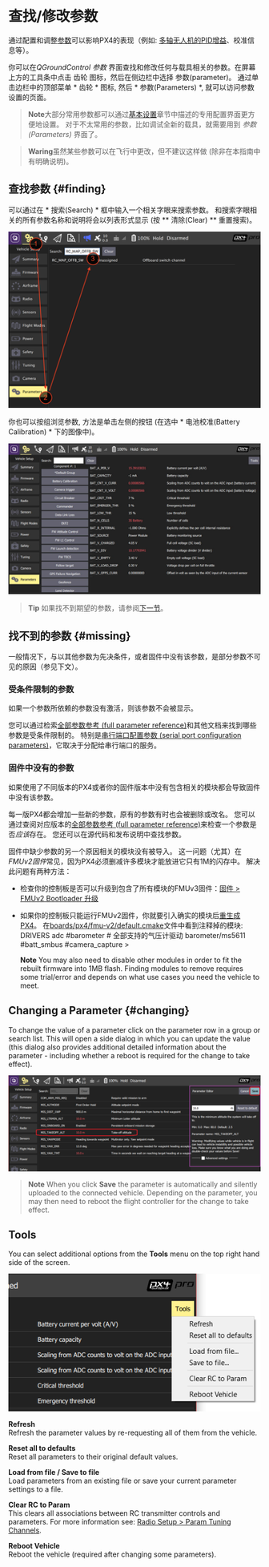 # 查找/修改参数

通过配置和调整[参数](../advanced_config/parameter_reference.md)可以影响PX4的表现（例如: [多轴无人机的PID增益](../config_mc/pid_tuning_guide_multicopter.md)、校准信息等）。

你可以在*QGroundControl 参数* 界面查找和修改任何与载具相关的参数。在屏幕上方的工具条中点击 齿轮 图标，然后在侧边栏中选择 参数(parameter)。 通过单击边栏中的顶部菜单 * 齿轮 * 图标, 然后 * 参数(Parameters) *, 就可以访问参数设置的页面。

> **Note**大部分常用参数都可以通过[基本设置](../config/README.md)章节中描述的专用配置界面更方便地设置。 对于不太常用的参数，比如调试全新的载具，就需要用到 *参数(Parameters)* 界面了。

<span></span>

> **Waring**虽然某些参数可以在飞行中更改，但不建议这样做 (除非在本指南中有明确说明)。

## 查找参数 {#finding}

可以通过在 * 搜索(Search) * 框中输入一个相关字眼来搜索参数。 和搜索字眼相关的所有参数名称和说明将会以列表形式显示 (按 ** 清除(Clear) ** 重置搜索)。

![Parameters Search](../../images/qgc/setup/parameters_search.jpg)

你也可以按组浏览参数, 方法是单击左侧的按钮 (在选中 * 电池校准(Battery Calibration) * 下的图像中)。

![Parameters Screen](../../images/qgc/setup/parameters_px4.jpg)

> **Tip** 如果找不到期望的参数，请参阅[下一节](#missing)。

## 找不到的参数 {#missing}

一般情况下，与以其他参数为先决条件，或者固件中没有该参数，是部分参数不可见的原因（参见下文）。

### 受条件限制的参数

如果一个参数所依赖的参数没有激活，则该参数不会被显示。

您可以通过检索[全部参数参考 (full parameter reference)](../advanced_config/parameter_reference.md)和其他文档来找到哪些参数是受条件限制的。 特别是[串行端口配置参数 (serial port configuration parameters)](../peripherals/serial_configuration.md)，它取决于分配给串行端口的服务。

### 固件中没有的参数

如果使用了不同版本的PX4或者你的固件版本中没有包含相关的模块都会导致固件中没有该参数。

每一版PX4都会增加一些新的参数，原有的参数有时也会被删除或改名。 您可以通过查阅对应版本的[全部参数参考 (full parameter reference)](../advanced_config/parameter_reference.md)来检查一个参数是否*应该*存在。 您还可以在源代码和发布说明中查找参数。

固件中缺少参数的另一个原因相关的模块没有被导入。 这一问题（尤其）在*FMUv2固件*常见，因为PX4必须删减许多模块才能放进它只有1M的闪存中。 解决此问题有两种方法：

- 检查你的控制板是否可以升级到包含了所有模块的FMUv3固件：[固件 > FMUv2 Bootloader 升级](../config/firmware.md#bootloader)
- 如果你的控制板只能运行FMUv2固件，你就要引入确实的模块后[重生成PX4](https://dev.px4.io/master/en/setup/building_px4.html)。 在[boards/px4/fmu-v2/default.cmake](https://github.com/PX4/Firmware/blob/master/boards/px4/fmu-v2/default.cmake)文件中看到注释掉的模块: 
        DRIVERS
            adc
            #barometer # 全部支持的气压计驱动
            barometer/ms5611
            #batt_smbus
            #camera_capture > 
    
    **Note** You may also need to disable other modules in order to fit the rebuilt firmware into 1MB flash. Finding modules to remove requires some trial/error and depends on what use cases you need the vehicle to meet.

## Changing a Parameter {#changing}

To change the value of a parameter click on the parameter row in a group or search list. This will open a side dialog in which you can update the value (this dialog also provides additional detailed information about the parameter - including whether a reboot is required for the change to take effect).

![Changing a parameter value](../../images/qgc/setup/parameters_changing.png)

> **Note** When you click **Save** the parameter is automatically and silently uploaded to the connected vehicle. Depending on the parameter, you may then need to reboot the flight controller for the change to take effect.

## Tools

You can select additional options from the **Tools** menu on the top right hand side of the screen.

![Tools menu](../../images/qgc/setup/parameters_tools_menu.png)

**Refresh** <br />Refresh the parameter values by re-requesting all of them from the vehicle.

**Reset all to defaults** <br />Reset all parameters to their original default values.

**Load from file / Save to file** <br />Load parameters from an existing file or save your current parameter settings to a file.

**Clear RC to Param** <br />This clears all associations between RC transmitter controls and parameters. For more information see: [Radio Setup > Param Tuning Channels](../config/radio.md#param-tuning-channels).

**Reboot Vehicle** <br />Reboot the vehicle (required after changing some parameters).